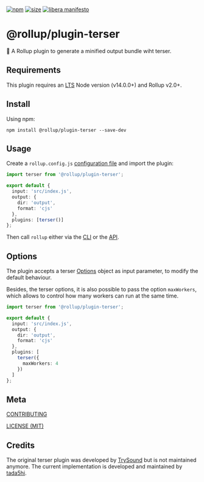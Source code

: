 [npm]: https://img.shields.io/npm/v/@rollup/plugin-terser
[npm-url]: https://www.npmjs.com/package/@rollup/plugin-terser
[size]: https://packagephobia.now.sh/badge?p=@rollup/plugin-terser
[size-url]: https://packagephobia.now.sh/result?p=@rollup/plugin-terser

[![npm][npm]][npm-url]
[![size][size]][size-url]
[![libera manifesto](https://img.shields.io/badge/libera-manifesto-lightgrey.svg)](https://liberamanifesto.com)

# @rollup/plugin-terser

🍣 A Rollup plugin to generate a minified output bundle wiht terser.

## Requirements

This plugin requires an [LTS](https://github.com/nodejs/Release) Node version (v14.0.0+) and Rollup v2.0+.

## Install

Using npm:

```console
npm install @rollup/plugin-terser --save-dev
```

## Usage

Create a `rollup.config.js` [configuration file](https://www.rollupjs.org/guide/en/#configuration-files) and import the plugin:

```typescript
import terser from '@rollup/plugin-terser';

export default {
  input: 'src/index.js',
  output: {
    dir: 'output',
    format: 'cjs'
  },
  plugins: [terser()]
};
```

Then call `rollup` either via the [CLI](https://www.rollupjs.org/guide/en/#command-line-reference) or the [API](https://www.rollupjs.org/guide/en/#javascript-api).

## Options

The plugin accepts a terser [Options](https://github.com/terser/terser#minify-options) object as input parameter,
to modify the default behaviour.

Besides, the terser options, it is also possible to pass the option `maxWorkers`,
which allows to control how many workers can run at the same time.

```typescript
import terser from '@rollup/plugin-terser';

export default {
  input: 'src/index.js',
  output: {
    dir: 'output',
    format: 'cjs'
  },
  plugins: [
    terser({
      maxWorkers: 4
    })
  ]
};
```

## Meta

[CONTRIBUTING](/.github/CONTRIBUTING.md)

[LICENSE (MIT)](/LICENSE)

## Credits

The original terser plugin was developed by [TrySound](https://github.com/TrySound) but is not
maintained anymore.
The current implementation is developed and maintained by [tada5hi](https://github.com/tada5hi).
